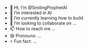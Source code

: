 - 👋 Hi, I’m @SmilingProphetAI
- 👀 I’m interested in AI
- 🌱 I’m currently learning how to build
- 💞️ I’m looking to collaborate on ...
- 📫 How to reach me ...
- 😄 Pronouns: ...
- ⚡ Fun fact: ...

<!---
SmilingProphetAI/SmilingProphetAI is a ✨ special ✨ repository because its `README.md` (this file) appears on your GitHub profile.
You can click the Preview link to take a look at your changes.
--->
